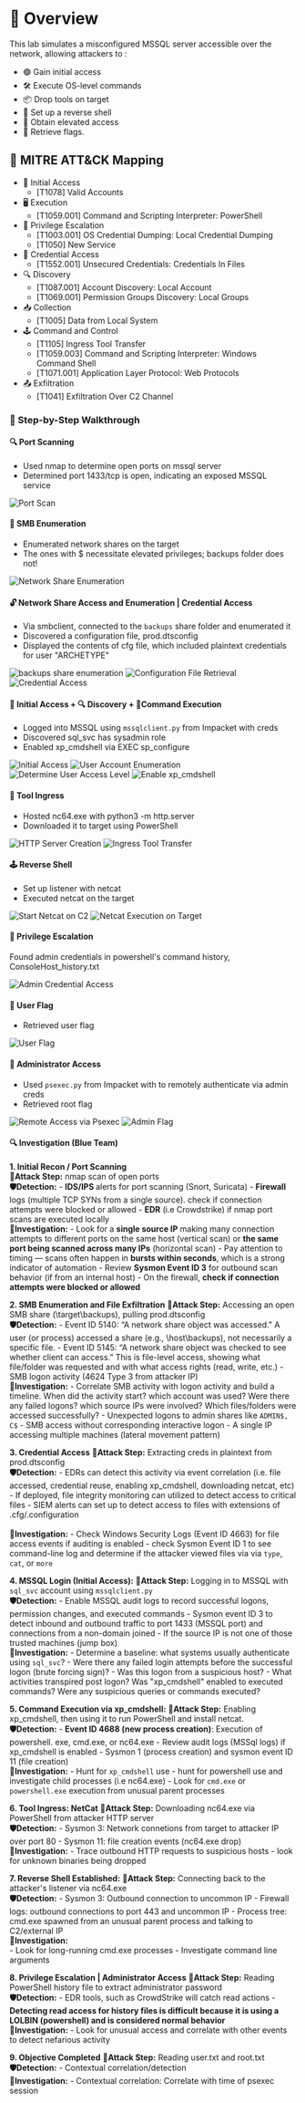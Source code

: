 # 🧠 Overview
This lab simulates a misconfigured MSSQL server accessible over the network, allowing attackers to :

- 🟢 Gain initial access
- 🛠 Execute OS-level commands
- 📦 Drop tools on target
- 📡 Set up a reverse shell 
- 🔐 Obtain elevated access
- 🧾 Retrieve flags.

## 🧭 MITRE ATT&CK Mapping
- 🛂 Initial Access
    - [T1078] Valid Accounts
- 🖥️ Execution
    - [T1059.001] Command and Scripting Interpreter: PowerShell
- 🔼 Privilege Escalation
    - [T1003.001] OS Credential Dumping: Local Credential Dumping
    - [T1050] New Service 
- 🔑 Credential Access
    - [T1552.001] Unsecured Credentials: Credentials In Files
- 🔍 Discovery
    - [T1087.001] Account Discovery: Local Account
    - [T1069.001] Permission Groups Discovery: Local Groups
- 📥 Collection
    - [T1005] Data from Local System
- 🕹️ Command and Control
    - [T1105] Ingress Tool Transfer
    - [T1059.003] Command and Scripting Interpreter: Windows Command Shell
    - [T1071.001] Application Layer Protocol: Web Protocols
- 📤 Exfiltration
    - [T1041] Exfiltration Over C2 Channel


### 🧭 Step-by-Step Walkthrough

#### 🔍 Port Scanning

- Used nmap to determine open ports on mssql server
- Determined port 1433/tcp is open, indicating an exposed MSSQL service

![Port Scan](./screenshots/port%20scanning.png)

#### 📁 SMB Enumeration

- Enumerated network shares on the target
- The ones with $ necessitate elevated privileges; backups folder does not!

![Network Share Enumeration](./screenshots/SMB%20enumeration.png)

#### 🔓 Network Share Access and Enumeration | Credential Access

- Via smbclient, connected to the `backups` share folder and enumerated it
- Discovered a configuration file, prod.dtsconfig
- Displayed the contents of cfg file, which included plaintext credentials for user "ARCHETYPE"

![backups share enumeration](./screenshots/network%20share%20access.png)
![Configuration File Retrieval](./screenshots/configuration%20file%20retrieval.png)
![Credential Access](./screenshots/credential%20access.png)


#### 🛂 Initial Access + 🔍 Discovery + 🧨Command Execution

- Logged into MSSQL using `mssqlclient.py` from Impacket with creds
- Discovered sql_svc has sysadmin role
- Enabled xp_cmdshell via EXEC sp_configure

![Initial Access](./screenshots/initial%20access.png)
![User Account Enumeration](./screenshots/user%20account%20enumeration.png)
![Determine User Access Level](./screenshots/determine%20user%20access%20level%20-%20discovery.png)
![Enable xp_cmdshell](./screenshots/enable%20xp_cmdshell.png)

#### 🚚 Tool Ingress

- Hosted nc64.exe with python3 -m http.server
- Downloaded it to target using PowerShell

![HTTP Server Creation](./screenshots/http%20server%20creation.png)
![Ingress Tool Transfer](./screenshots/ingress%20tool%20transfer.png)

#### 🕹️ Reverse Shell

- Set up listener with netcat
- Executed netcat on the target

![Start Netcat on C2](./screenshots/start%20netcat%20on%20C2.png)
![Netcat Execution on Target](./screenshots/netcat%20execution%20on%20target.png)

#### 🔑 Privilege Escalation

Found admin credentials in powershell's command history, ConsoleHost_history.txt

![Admin Credential Access](./screenshots/admin%20credential%20access.png)

#### 🏁 User Flag

- Retrieved user flag

![User Flag](./screenshots/user%20flag.png)

#### 👑 Administrator Access

- Used `psexec.py` from Impacket with to remotely authenticate via admin creds
- Retrieved root flag

![Remote Access via Psexec](./screenshots/remote%20access%20via%20psexec.png)
![Admin Flag](./screenshots/admin%20flag.png)


#### 🔍 Investigation (Blue Team)

**1. Initial Recon / Port Scanning**    
**📌Attack Step:** nmap scan of open ports 
<br>
    **🛡️Detection:**
           - <strong> IDS/IPS </strong> alerts for port scanning (Snort, Suricata)
           - <strong> Firewall </strong> logs (multiple TCP SYNs from a single source). check if connection attempts were blocked or allowed
           - **EDR** (i.e Crowdstrike) if nmap port scans are executed locally <br>
    **🔎Investigation:**
           - Look for a **single source IP** making many connection attempts to different ports on the same host (vertical scan) or **the same port being scanned across many IPs** (horizontal scan)
           - Pay attention to timing — scans often happen in **bursts within seconds**, which is a strong indicator of automation
           - Review **Sysmon Event ID 3** for outbound scan behavior (if from an internal host)
           - On the firewall, **check if connection attempts were blocked or allowed**
<br>

**2. SMB Enumeration and File Exfiltration**
**📌Attack Step:** Accessing an open SMB share (\\target\backups), pulling prod.dtsconfig <br>
   **🛡️Detection:**
           - Event ID 5140: “A network share object was accessed." A user (or process) accessed a share (e.g., \\host\backups), not necessarily a specific file. 
           - Event ID 5145: “A network share object was checked to see whether client can access.”  This is file-level access, showing what file/folder was requested and with what access rights (read, write, etc.)
           - SMB logon activity (4624 Type 3 from attacker IP) <br>
   **🔎Investigation:**
           - Correlate SMB activity with logon activity and build a timeline. When did the activity start? which account was used? Were there any failed logons? which source IPs were involved? Which files/folders were accessed successfully?
          - Unexpected logons to admin shares like `ADMIN$, C$`
          - SMB access without corresponding interactive logon
          - A single IP accessing multiple machines (lateral movement pattern) <br>

**3. Credential Access**
**📌Attack Step:** Extracting creds in plaintext from prod.dtsconfig <br>
    **🛡️Detection:**
          -  EDRs can detect this activity via event correlation (i.e. file accessed, credential reuse, enabling xp_cmdshell, downloading netcat, etc)
          -  If deployed, file integrity monitoring can utilized to detect access to critical files
          -  SIEM alerts can set up to detect access to files with extensions of .cfg/.configuration <br>          
    **🔎Investigation:**
          - Check Windows Security Logs (Event ID 4663) for file access events if auditing is enabled
          - check Sysmon Event ID 1 to see command-line log and determine if the attacker viewed files via via `type`, `cat`, or `more` <br>

**4. MSSQL Login (Initial Access):**
**📌Attack Step:** Logging in to MSSQL with `sql_svc` account using `mssqlclient.py` <br>
    **🛡️Detection:**
           -  Enable MSSQL audit logs to record successful logons, permission changes, and executed commands
           -  Sysmon event ID 3 to detect inbound and outbound traffic to port 1433 (MSSQL port) and connections from a non-domain joined
           -  If the source IP is not one of those trusted machines (jump box) <br>
    **🔎Investigation:**
           - Determine a baseline: what systems usually authenticate using `sql_svc`? 
           - Were there any failed login attempts before the successful logon (brute forcing sign)?
           - Was this logon from a suspicious host?
           - What activities transpired post logon? Was "xp_cmdshell" enabled to executed commands? Were any suspicious queries or commands executed?

**5. Command Execution via xp_cmdshell:**
**📌Attack Step:**  Enabling xp_cmdshell, then using it to run PowerShell and install netcat. <br>
 **🛡️Detection:** 
    - **Event ID 4688 (new process creation)**: Execution of powershell. exe, cmd.exe, or nc64.exe 
    - Review audit logs (MSSql logs) if xp_cmdshell is enabled
    - Sysmon 1 (process creation) and sysmon event ID 11 (file creation) <br>
 **🔎Investigation:**
    - Hunt for `xp_cmdshell` use
    - hunt for powershell use and investigate child processes (i.e nc64.exe)
    - Look for `cmd.exe` or `powershell.exe` execution from unusual parent processes <br>  

**6. Tool Ingress: NetCat**
**📌Attack Step:** Downloading nc64.exe via PowerShell from attacker HTTP server <br>
  **🛡️Detection:**
    - Sysmon 3: Network connetions from target to attacker IP over port 80
    - Sysmon 11: file creation events (nc64.exe drop) <br>
  **🔎Investigation:**
    - Trace outbound HTTP requests to suspicious hosts
    - look for unknown binaries being dropped   

**7. Reverse Shell Established:**
**📌Attack Step:** Connecting back to the attacker's listener via nc64.exe <br>
  **🛡️Detection:**
    - Sysmon 3: Outbound connection to uncommon IP
    - Firewall logs: outbound connections to port 443 and uncommon IP
    - Process tree: cmd.exe spawned from an unusual parent process and talking to C2/external IP <br>
  **🔎Investigation:**   
    - Look for long-running cmd.exe processes
    - Investigate command line arguments

**8. Privilege Escalation | Administrator Access**
**📌Attack Step:** Reading PowerShell history file to extract administrator password <br>
  **🛡️Detection:**
    - EDR tools, such as CrowdStrike will catch read actions
    - **Detecting read access for history files is difficult because it is using a LOLBIN (powershell) and is considered normal behavior** <br>
  **🔎Investigation:**
    - Look for unusual access and correlate with other events to detect nefarious activity <br>

**9. Objective Completed**
**📌Attack Step:** Reading user.txt and root.txt <br>
  **🛡️Detection:**
    - Contextual correlation/detection <br>
  **🔎Investigation:**
    - Contextual correlation: Correlate with time of psexec session
